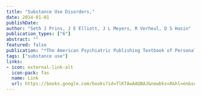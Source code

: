 ```yaml
---
title: "Substance Use Disorders,"
date: 2014-01-01
publishDate: 
author: "Seth J Prins, J E Elliott, J L Meyers, R Verheul, D S Hasin"
publication_types: ["6"]
abstract: ""
featured: false
publication: "*The American Psychiatric Publishing Textbook of Personality Disorders*"
tags: ["substance use"]
links:
- icon: external-link-alt
  icon-pack: fas
  name: Link
  url: https://books.google.com/books?id=TlKTAwAAQBAJ&newbks=0&hl=en&source=newbks_fb
---
```



